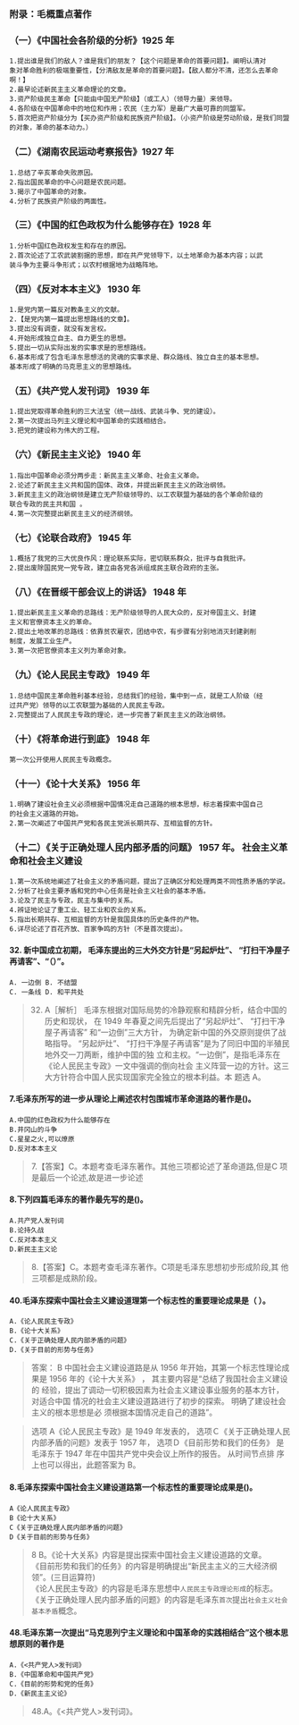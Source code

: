 ### 附录：毛概重点著作
### （一）《中国社会各阶级的分析》1925 年
    1.提出谁是我们的敌人？谁是我们的朋友？【这个问题是革命的首要问题】。阐明认清对
    象对革命胜利的极端重要性，【分清敌友是革命的首要问题】。【敌人都分不清，还怎么去革命啊！】
    2.最早论述新民主主义革命理论的文章。
    3.资产阶级民主革命【只能由中国无产阶级】（或工人）（领导力量）来领导。
    4.各阶级在中国革命中的地位和作用；农民（主力军）是最广大最可靠的同盟军。
    5.首次把资产阶级分为【买办资产阶级和民族资产阶级】。（小资产阶级是劳动阶级，是我们同盟的对象，革命的基本动力。）
    
### （二）《湖南农民运动考察报告》1927 年
    1.总结了辛亥革命失败原因。
    2.指出国民革命的中心问题是农民问题。
    3.揭示了中国革命的对象。
    4.分析了民族资产阶级的两面性。
    
### （三）《中国的红色政权为什么能够存在》1928 年
    1.分析中国红色政权发生和存在的原因。
    2.首次论述了工农武装割据的思想，即在共产党领导下，以土地革命为基本内容；以武
    装斗争为主要斗争形式；以农村根据地为战略阵地。
    
### （四）《反对本本主义》 1930 年
    1.是党内第一篇反对教条主义的文献。
    2.【是党内第一篇提出思想路线的文章】。
    3.提出没有调查，就没有发言权。
    4.开始形成独立自主、自力更生的思想。
    5.提出一切从实际出发的实事求是的思想路线。
    6.基本形成了包含毛泽东思想活的灵魂的实事求是、群众路线、独立自主的基本思想。
    基本形成了明确的马克思主义的思想路线。
    
### （五）《共产党人发刊词》 1939 年
    1.提出党取得革命胜利的三大法宝（统一战线、武装斗争、党的建设）。
    2.第一次提出马列主义理论和中国革命的实践相结合。
    3.把党的建设称为伟大的工程。
    
### （六）《新民主主义论》 1940 年
    1.指出中国革命必须分两步走：新民主主义革命、社会主义革命。
    2.论述了新民主主义共和国的国体、政体，并提出新民主主义的政治纲领。
    3.新民主主义的政治纲领是建立无产阶级领导的、以工农联盟为基础的各个革命阶级的
    联合专政的民主共和国 。
    4.第一次完整提出新民主主义的经济纲领。

### （七）《论联合政府》 1945 年
    1.概括了我党的三大优良作风：理论联系实际，密切联系群众，批评与自我批评。
    2.提出废除国民党一党专政，建立由各党各派组成民主联合政府的主张。
    
### （八）《在晋绥干部会议上的讲话》 1948 年
    1.提出新民主主义革命的总路线：无产阶级领导的人民大众的，反对帝国主义、封建
    主义和官僚资本主义的革命。
    2.提出土地改革的总路线：依靠贫农雇农，团结中农，有步骤有分别地消灭封建剥削
    制度，发展工业生产。
    3.第一次把官僚资本主义列为革命对象。
    
### （九）《论人民民主专政》 1949 年
    1.总结中国民主革命胜利基本经验，总结我们的经验，集中到一点，就是工人阶级（经
    过共产党）领导的以工农联盟为基础的人民民主专政。
    2.完整提出了人民民主专政的理论，进一步完善了新民主主义的政治纲领。
    
### （十）《将革命进行到底》 1948 年
    第一次公开使用人民民主专政概念。
    
### （十一）《论十大关系》 1956 年
    1.明确了建设社会主义必须根据中国情况走自己道路的根本思想，标志着探索中国自己
    的社会主义道路的开始。
    2.第一次阐述了中国共产党和各民主党派长期共存、互相监督的方针。
    
### （十二）《关于正确处理人民内部矛盾的问题》 1957 年。 社会主义革命和社会主义建设
    1.第一次系统地阐述了社会主义的矛盾问题，提出了正确区分和处理两类不同性质矛盾的学说。
    2.分析了社会主要矛盾和党的中心任务是社会主义社会的基本矛盾。
    3.论及了民主与专政，民主与集中的关系。
    4.辨证地论证了重工业、轻工业和农业的关系。
    5.指出长期共存、互相监督的方针是我国具体的历史条件的产物。
    6.详尽论述了百花齐放、百家争鸣的方针（不是首次提出）。

#### 32. 新中国成立初期， 毛泽东提出的三大外交方针是“另起炉灶”、 “打扫干净屋子再请客”、“（）”。
    A. 一边倒 B. 不结盟
    C. 一条线 D. 和平共处
>   32. A［解析］ 毛泽东根据对国际局势的冷静观察和精辟分析，结合中国的
    历史和现状， 在 1949 年春夏之间先后提出了“另起炉灶”、 “打扫干净屋子再请客”
    和“一边倒”三大方针， 为确定新中国的外交原则提供了战略指导。 “另起炉灶”、
    “打扫干净屋子再请客”是为了同旧中国的半殖民地外交一刀两断，维护中国的独
    立和主权。“一边倒”，是指毛泽东在《论人民民主专政》一文中强调的倒向社会
    主义阵营一边的方针。这三大方针符合中国人民实现国家完全独立的根本利益。本
    题选 A。

    
#### 7.毛泽东所写的进一步从理论上阐述农村包围城市革命道路的著作是()。
    A.中国的红色政权为什么能够存在
    B.井冈山的斗争
    C.星星之火,可以燎原
    D.反对本本主义
>   7.【答案】C。本题考查毛泽东著作。其他三项都论述了革命道路,但是C
    项是最后一个论述,故是进一步论述    

#### 8.下列四篇毛泽东的著作最先写的是()。
    A.共产党人发刊词
    B.论持久战
    C.反对本本主义
    D.新民主主义论
>   8.【答案】C。本题考查毛泽东著作。C项是毛泽东思想初步形成阶段,其
    他三项都是成熟阶段。
    
#### 40.毛泽东探索中国社会主义建设道理第一个标志性的重要理论成果是（ ）。
    A.《论人民民主专政》
    B.《论十大关系》
    C.《关于正确处理人民内部矛盾的问题》
    D.《关于目前的形势与任务》
>   答案： B 中国社会主义建设道路是从 1956 年开始，其第一个标志性理论成果是 1956 年的《论十大关系》 ， 其主要内容是“总结了我国社会主义建设的
经验，提出了调动一切积极因素为社会主义建设事业服务的基本方针，对适合中国
情况的社会主义建设道路进行了初步的探索。 明确了建设社会主义的根本思想是必
须根据本国情况走自己的道路”。

>   选项 A《论人民民主专政》是 1949 年发表的，
选项Ｃ《关于正确处理人民内部矛盾的问题》发表于 1957 年，
选项Ｄ《目前形势和我们的任务》 是毛泽东于 1947 年在中国共产党中央会议上所作的报告。 从时间节点排
序上也可以得出，此题答案为 B。

#### 8.毛泽东探索中国社会主义建设道路第一个标志性的重要理论成果是()。
    A《论人民民主专政》
    B《论十大关系》
    C《关于正确处理人民内部矛盾的问题》
    D《关于目前的形势与任务》
>   8 B。《论十大关系》内容是提出探索中国社会主义建设道路的文章。    
    《目前形势和我们的任务》的内容是明确提出“新民主主义的三大经济纲领”。(三目运算符)    
    《论人民民主专政》的内容是毛泽东思想中`人民民主专政理论形成`的标志。    
    《关于正确处理人民内部矛盾的问题》的内容是毛泽东`首次`提出`社会主义社会基本矛盾`概念。    

#### 48.毛泽东第一次提出“马克思列宁主义理论和中国革命的实践相结合”这个根本思想原则的著作是
    A.《<共产党人>发刊词》
    B.《中国革命和中国共产党》
    C.《目前的形势和党的任务》
    D.《新民主主义论》
>   48.A。《<共产党人>发刊词》。






















    